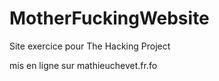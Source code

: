 # MotherFuckingWebsite

Site exercice pour The Hacking Project

mis en ligne sur mathieuchevet.fr.fo 
